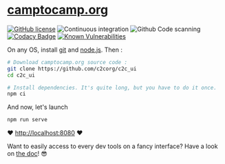 # [camptocamp.org](https://www.camptocamp.org)

[![GitHub license](https://img.shields.io/github/license/c2corg/c2c_ui.svg)](https://github.com/c2corg/c2c_ui/blob/master/LICENSE) ![Continuous integration](https://github.com/c2corg/c2c_ui/workflows/Continuous%20integration/badge.svg?branch=master) ![Github Code scanning](https://github.com/c2corg/c2c_ui/workflows/Github%20Code%20scanning/badge.svg?branch=master) [![Codacy Badge](https://app.codacy.com/project/badge/Grade/659b18a55fcd4f638fa36c4aa2976de8)](https://www.codacy.com/gh/c2corg/c2c_ui/dashboard?utm_source=github.com&utm_medium=referral&utm_content=c2corg/c2c_ui&utm_campaign=Badge_Grade) [![Known Vulnerabilities](https://snyk.io/test/github/c2corg/c2c_ui/badge.svg)](https://snyk.io/test/github/c2corg/c2c_ui)

On any OS, install [git](https://git-scm.com/) and [node.js](https://nodejs.org/en/). Then :

```bash
# Download camptocamp.org source code :
git clone https://github.com/c2corg/c2c_ui
cd c2c_ui

# Install dependencies. It's quite long, but you have to do it once.
npm ci
```

And now, let's launch

```bash
npm run serve
```

:heart: [http://localhost:8080](http://localhost:8080) :heart:

Want to easily access to every dev tools on a fancy interface? Have a look on [the doc](https://github.com/c2corg/c2c_ui/wiki/development-environment)! :sunglasses:
